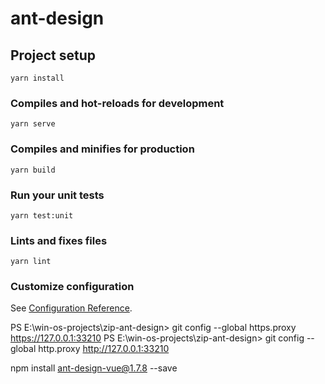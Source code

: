 # ant-design

## Project setup
```
yarn install
```

### Compiles and hot-reloads for development
```
yarn serve
```

### Compiles and minifies for production
```
yarn build
```

### Run your unit tests
```
yarn test:unit
```

### Lints and fixes files
```
yarn lint
```

### Customize configuration
See [Configuration Reference](https://cli.vuejs.org/config/).


PS E:\win-os-projects\zip-ant-design> git config --global https.proxy https://127.0.0.1:33210
PS E:\win-os-projects\zip-ant-design> git config --global http.proxy http://127.0.0.1:33210  


npm install ant-design-vue@1.7.8  --save